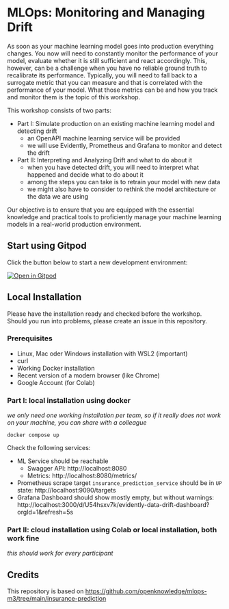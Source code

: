 # MLOps: Monitoring and Managing Drift

As soon as your machine learning model goes into production everything changes. 
You now will need to constantly monitor the performance of your model, evaluate whether it is still sufficient and react accordingly.
This, however, can be a challenge when you have no reliable ground truth to recalibrate its performance. 
Typically, you will need to fall back to a surrogate metric that you can measure and that is correlated with the performance of your model.
What those metrics can be and how you track and monitor them is the topic of this workshop.

This workshop consists of two parts:
- Part I: Simulate production on an existing machine learning model and detecting drift
  - an OpenAPI machine learning service will be provided
  - we will use Evidently, Prometheus and Grafana to monitor and detect the drift
- Part II: Interpreting and Analyzing Drift and what to do about it
  - when you have detected drift, you will need to interpret what happened and decide what to do about it
  - among the steps you can take is to retrain your model with new data
  - we might also have to consider to rethink the model architecture or the data we are using

Our objective is to ensure that you are equipped with the essential knowledge and practical tools to proficiently manage
your machine learning models in a real-world production environment.

## Start using Gitpod

Click the button below to start a new development environment:

[![Open in Gitpod](https://gitpod.io/button/open-in-gitpod.svg)](https://gitpod.io/#https://github.com/DJCordhose/mlops-drift)

## Local Installation

Please have the installation ready and checked before the workshop. Should you run into problems, 
please create an issue in this repository.

### Prerequisites
- Linux, Mac oder Windows installation with WSL2 (important)
- curl
- Working Docker installation 
- Recent version of a modern browser (like Chrome)
- Google Account (for Colab)

### Part I: local installation using docker

_we only need one working installation per team, so if it really does not work on your machine, you can share with a colleague_

```
docker compose up
```

Check the following services:
* ML Service should be reachable 
  * Swagger API: http://localhost:8080
  * Metrics: http://localhost:8080/metrics/
* Prometheus scrape target `insurance_prediction_service` should be in `UP` state: http://localhost:9090/targets
* Grafana Dashboard should show mostly empty, but without warnings: http://localhost:3000/d/U54hsxv7k/evidently-data-drift-dashboard?orgId=1&refresh=5s

### Part II: cloud installation using Colab or local installation, both work fine

_this should work for every participant_

## Credits

This repository is based on https://github.com/openknowledge/mlops-m3/tree/main/insurance-prediction


